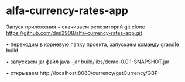 # alfa-currency-rates-app
Запуск приложения
• скачиваем репозиторий
git clone https://github.com/dmi2908/alfa-currency-rates-app.git

• переходим в корневую папку проекта, запускаем команду
grandle build

• запускаем jar файл
java -jar build/libs/demo-0.0.1-SNAPSHOT.jar

• открываем http://localhost:8080/currency/getCurrency/GBP

